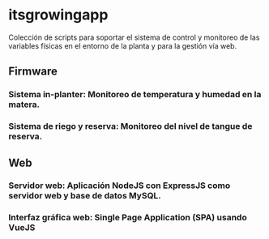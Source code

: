# itsgrowingapp

Colección de scripts para soportar el sistema de control y monitoreo de las variables físicas en el entorno de la planta y para la gestión vía web.

## Firmware
### Sistema in-planter: Monitoreo de temperatura y humedad en la matera.
### Sistema de riego y reserva: Monitoreo del nivel de tangue de reserva.

## Web
### Servidor web: Aplicación NodeJS con ExpressJS como servidor web y base de datos MySQL.
### Interfaz gráfica web: Single Page Application (SPA) usando VueJS
